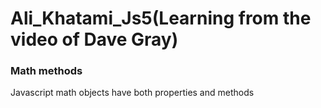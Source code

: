 # Ali_Khatami_Js5(Learning from the video of Dave Gray)

### Math methods 

Javascript math objects have both properties and methods <br>



